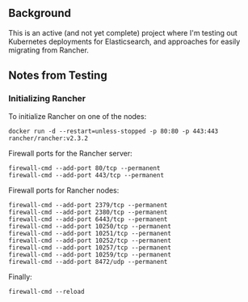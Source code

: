## Background

This is an active (and not yet complete) project where I'm testing out Kubernetes deployments for Elasticsearch, and approaches for easily migrating from Rancher.

## Notes from Testing

### Initializing Rancher

To initialize Rancher on one of the nodes:
```
docker run -d --restart=unless-stopped -p 80:80 -p 443:443 rancher/rancher:v2.3.2
```
Firewall ports for the Rancher server:
```
firewall-cmd --add-port 80/tcp --permanent
firewall-cmd --add-port 443/tcp --permanent
```
Firewall ports for Rancher nodes:
```
firewall-cmd --add-port 2379/tcp --permanent
firewall-cmd --add-port 2380/tcp --permanent
firewall-cmd --add-port 6443/tcp --permanent
firewall-cmd --add-port 10250/tcp --permanent
firewall-cmd --add-port 10251/tcp --permanent
firewall-cmd --add-port 10252/tcp --permanent
firewall-cmd --add-port 10257/tcp --permanent
firewall-cmd --add-port 10259/tcp --permanent
firewall-cmd --add-port 8472/udp --permanent
```
Finally:
```
firewall-cmd --reload
```
